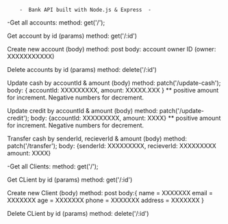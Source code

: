         -  Bank API built with Node.js & Express  -



-Get all accounts:
method: get('/');

Get account by id (params)
method: get('/:id')

Create new account (body)
method: post
body: account owner ID (owner: XXXXXXXXXXX)

Delete accounts by id (params)
method: delete('/:id')

Update cash by accountId & amount (body)
method: patch('/update-cash');
body: {
    accountId: XXXXXXXXX,
    amount: XXXXX.XXX
    }
** positive amount for increment. Negative numbers for decrement.

Update credit by accountId & amount (body)
method: patch('/update-credit');
body: {accountId: XXXXXXXXX, amount: XXXX}
** positive amount for increment. Negative numbers for decrement.

Transfer cash by senderId, recieverId & amount (body)
method: patch('/transfer');
body: {senderId: XXXXXXXXX, recieverId: XXXXXXXXX amount: XXXX}



-Get all Clients:
method: get('/');

Get CLient by id (params)
method: get('/:id')

Create new Client (body)
method: post
body:{
    name = XXXXXXX
        email = XXXXXXX
        age = XXXXXXX
        phone = XXXXXXX
        address = XXXXXXX
        }

Delete CLient by id (params)
method: delete('/:id')